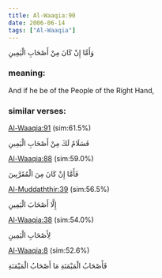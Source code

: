 ```yaml
---
title: Al-Waaqia:90
date: 2006-06-14
tags: ["Al-Waaqia"]
---
```

وَأَمَّا إِنْ كَانَ مِنْ أَصْحَابِ الْيَمِينِ
### meaning: 
And if he be of the People of the Right Hand,
### similar verses: 

[Al-Waaqia:91](/56/91) (sim:61.5%)

فَسَلَامٌ لَكَ مِنْ أَصْحَابِ الْيَمِينِ

[Al-Waaqia:88](/56/88) (sim:59.0%)

فَأَمَّا إِنْ كَانَ مِنَ الْمُقَرَّبِينَ

[Al-Muddaththir:39](/74/39) (sim:56.5%)

إِلَّا أَصْحَابَ الْيَمِينِ

[Al-Waaqia:38](/56/38) (sim:54.0%)

لِأَصْحَابِ الْيَمِينِ

[Al-Waaqia:8](/56/8) (sim:52.6%)

فَأَصْحَابُ الْمَيْمَنَةِ مَا أَصْحَابُ الْمَيْمَنَةِ
